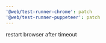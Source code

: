 ```yaml
---
'@web/test-runner-chrome': patch
'@web/test-runner-puppeteer': patch
---
```


restart browser after timeout
